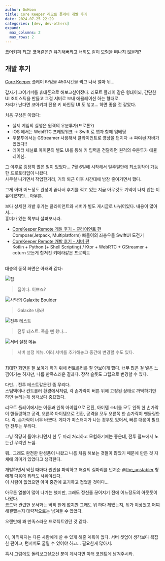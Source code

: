 ```yaml
---
author: GoHoon
title: Core Keeper 리모트 플레이 개발 후기
date: 2024-07-25 22:29
categories: [dev, dev-others]
expand:
  max_columns: 2
  max_rows: 2
---
```


코어키퍼 최고! 코어같은건 유기해버리고 너희도 같이 모험을 떠나지 않을래?

<!-- Excerpt -->

## 개발 후기

[Core Keeper](https://store.steampowered.com/app/1621690/Core_Keeper/) 플레이 타임을 450시간을 찍고 나서 얼마 뒤...

갑자기 코어키퍼를 휴대폰으로 해보고싶어졌다. 리모트 플레이 같은 형태이되, 간단한 UI 조이스틱을 만들고 그걸 서버로 보내 에뮬레이션 하는 형태로.  
자리가 난다면 코어키퍼 전용 키 바인딩 UI 도 넣고... 하면 좋을 것 같았다.

처음 구상은 이랬다:
- 실제 게임의 실행은 원격의 우분투가(프로톤?)
- iOS 에서는 WebRTC 프레임워크 → Swift 로 앱과 함께 임베딩
- 우분투에서는 GStreamer 사용해서 클라이언트로 영상을 던지자 → ~~파이썬~~ 자바가 있었다!!
- 데이터 채널로 아이폰의 별도 UI를 통해 키 입력을 전달하면 원격의 우분투가 에뮬레이션.

그 이후로 굉장히 많은 일이 있었다... 7월 6일에 시작해서 일주일만에 최소동작이 가능한 프로토타입이 나왔다.  
사무실 나가면서 작업한거라, 거의 퇴근 이후 시간대에 밤잠 줄여가면서 했다.

그게 아마 어느정도 완성이 끝나서 후기를 적고 있는 지금 아무것도 기억이 나지 않는 이유이겠지만... 아무튼.

보다 상세한 개발 후기는 클라이언트와 서버가 별도 게시글로 나뉘어있다. 내용이 많아서...  
흥미가 있는 쪽부터 살펴보시라.

- [CoreKeeper Remote 개발 후기 - 클라이언트 편](/posts/retrieve/2024-07-24-corekeeper-remote-client)  
  Compose(Jetpack, Multiplatform) 빠돌이의 좌충우돌 SwiftUI 도전기
- [CoreKeeper Remote 개발 후기 - 서버 편](/posts/retrieve/2024-07-24-corekeeper-remote-server)  
  Kotlin + Python (+ Shell Scripting) / Ktor + WebRTC + GStreamer + coturn 모든게 합쳐진 키메라같은 프로젝트

&nbsp;  
대충의 동작 화면은 아래와 같다:

![집](...image_base.../output_3.jpg)
> 집이다. 이쁘죠?

![사막의 Galaxite Boulder](...image_base.../output_2.jpg)
> Galaxite 내놔!

![전투 테스트](...image_base.../output_4.jpg)
> 전투 테스트. 죽을 뻔 했다...

![서버 설정 메뉴](...image_base.../output_1.jpg)
> 서버 설정 메뉴. 여러 서버를 추가해놓고 중간에 변경할 수도 있다.

&nbsp;  
최대한 화면을 잘 보이게 하기 위해 컨트롤러를 잘 안보이게 했다.
너무 많은 걸 넣은 느낌이기는 하지만, 나름 만족스러운 결과다. 장착 슬롯도 그립으로 변경할 수 있다.

다만... 전투 테스트같은건 좀 무리다.  
스팀덱이나 컨트롤러 환경에서처럼, 각 손가락이 버튼 위에 고정된 상태로 까딱하기만 하면 눌리는게 생각보다 중요했다.  

리모트 플레이에서는 이동과 왼쪽 아이템으로 전환, 아이템 소비를 모두 왼쪽 한 손가락이 핸들링하고 공격, 오른쪽 아이템으로 전환, 공격을 모두 오른쪽 한 손가락이 핸들링한다.
즉, 손가락이 너무 바쁘다. 게다가 미스터치가 나는 경우도 있어서, 빠른 대응이 필요한 전투는 무리다.

그냥 적당히 돌아다니면서 한 두 마리 처리하고 모험하기에는 좋은데, 전투 필드에서 노는건 무리인 느낌.

뭐.. 그래도 완전한 완성품이 나왔고 나름 처음 해보는 것들이 많았기 때문에 만든 것 자체에 의미가 있었다고 생각한다.

개발하면서 막힐 때마다 원인을 파악하고 해결의 실마리를 던져준 [@the_unstabler](https://x.com/the_unstabler) 형에게 다음에 뭐라도 사줘야겠다.  
이 사람이 없었으면 아마 중간에 포기하고 접었을 것이다...

아무튼 열불이 많이 나기는 했지만, 그래도 정신줄 끊어지기 전에 어느정도의 아웃풋이 나왔다.  
코드와 관련한 문서화는 딱히 한게 없지만 그래도 뭐 하다 헤맸는지, 뭐가 이상했고 어찌 해결했는지 대략적으로는 남겨둘 수 있었다.  

오랜만에 꽤 만족스러운 프로젝트였던 것 같다.

&nbsp;  
아, 아직까지는 다른 사람에게 쓸 수 있게 해줄 계획이 없다. 서버 셋업이 생각보다 복잡한 편이고, 턴서버도 굴릴 수 있어야 하고... 필요한게 많아서.  

혹시 그럼에도 돌려보고싶으신 분이 계시다면 아래 코멘트에 남겨주시라.